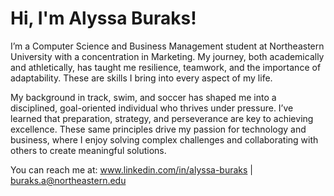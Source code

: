 # Hi, I'm Alyssa Buraks!

I’m a Computer Science and Business Management student at Northeastern University with a concentration in Marketing. My journey, both academically and athletically, has taught me resilience, teamwork, and the importance of adaptability. These are skills I bring into every aspect of my life.

My background in track, swim, and soccer has shaped me into a disciplined, goal-oriented individual who thrives under pressure. I’ve learned that preparation, strategy, and perseverance are key to achieving excellence. These same principles drive my passion for technology and business, where I enjoy solving complex challenges and collaborating with others to create meaningful solutions.

You can reach me at: www.linkedin.com/in/alyssa-buraks | buraks.a@northeastern.edu 

